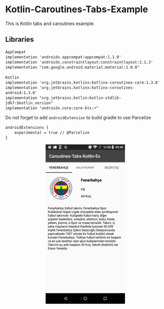 # Kotlin-Caroutines-Tabs-Example
This is Kotlin tabs and caroutines example. 

## Libraries 

    AppCompat
    implementation 'androidx.appcompat:appcompat:1.1.0'
    implementation 'androidx.constraintlayout:constraintlayout:1.1.3'
    implementation "com.google.android.material:material:1.0.0"

    Kotlin
    implementation 'org.jetbrains.kotlinx:kotlinx-coroutines-core:1.3.0'
    implementation 'org.jetbrains.kotlinx:kotlinx-coroutines-android:1.3.0'
    implementation "org.jetbrains.kotlin:kotlin-stdlib-jdk7:$kotlin_version"
    implementation "androidx.core:core-ktx:+"



Do not forget to add ```androidExtension``` to build gradle to use Parcelize

```
androidExtensions {
    experimental = true // @Parcelize
}
```


<div align="center">
    <img src="https://github.com/melikeey/Kotlin-Caroutines-Tabs-Example/blob/master/ss.png" width="250px"</img> 
</div>
